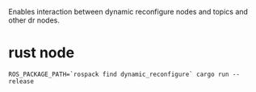 Enables interaction between dynamic reconfigure nodes and topics and other dr nodes.

# rust node

```
ROS_PACKAGE_PATH=`rospack find dynamic_reconfigure` cargo run --release
```
